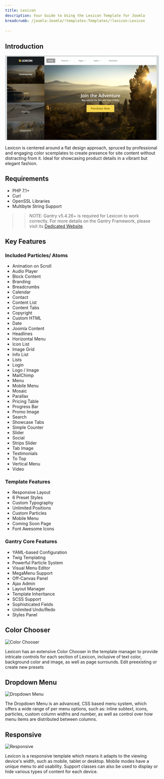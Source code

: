 ```yaml
---
title: Lexicon
description: Your Guide to Using the Lexicon Template for Joomla
breadcrumb: /joomla:Joomla/!templates:Templates/!lexicon:Lexicon

---
```


Introduction
-----

![](assets/lexicon.png)

Lexicon is centered around a flat design approach, spruced by professional and engaging color scemplates to create presence for site content without distracting from it. Ideal for showcasing product details in a vibrant but elegant fashion.

Requirements
-----
* PHP 7.1+
* Curl
* OpenSSL Libraries
* Multibyte String Support

>> NOTE: Gantry v5.4.26+ is required for Lexicon to work correctly. For more details on the Gantry Framework, please visit its [Dedicated Website](http://gantry.org).

Key Features
-----

### Included Particles/ Atoms

* Animation on Scroll
* Audio Player
* Block Content
* Branding
* Breadcrumbs
* Calendar
* Contact
* Content List
* Content Tabs
* Copyright
* Custom HTML
* Date
* Joomla Content
* Headlines
* Horizontal Menu
* Icon List
* Image Grid
* Info List
* Lists
* Login
* Logo / Image
* MailChimp
* Menu
* Mobile Menu
* Mosaic
* Parallax
* Pricing Table
* Progress Bar
* Promo Image
* Search
* Showcase Tabs
* Simple Counter
* Slider
* Social
* Strips Slider
* Tab Image
* Testimonials
* To Top
* Vertical Menu
* Video 

### Template Features

* Responsive Layout
* 6 Preset Styles
* Custom Typography
* Unlimited Positions
* Custom Particles
* Mobile Menu
* Coming Soon Page
* Font Awesome Icons 

### Gantry Core Features

* YAML-based Configuration
* Twig Templating
* Powerful Particle System
* Visual Menu Editor
* MegaMenu Support
* Off-Canvas Panel
* Ajax Admin
* Layout Manager
* Template Inheritance
* SCSS Support
* Sophisticated Fields
* Unlimited Undo/Redo
* Styles Panel

## Color Chooser

![Color Chooser](ft-2.jpg)

Lexicon has an extensive Color Chooser in the template manager to provide intricate controls for each section of Lexicon, inclusive of text color, background color and image, as well as page surrounds. Edit preexisting or create new presets

## Dropdown Menu

![Dropdown Menu](ft-3.jpg)

The Dropdown Menu is an advanced, CSS based menu system, which offers a wide range of per menu options, such as: inline subtext, icons, particles, custom column widths and number, as well as control over how menu items are distributed between columns.

## Responsive

![Responsive](ft-4.jpg)

Lexicon is a responsive template which means it adapts to the viewing device's width, such as mobile, tablet or desktop. Mobile modes have a unique menu to aid usability. Support classes can also be used to display or hide various types of content for each device.
